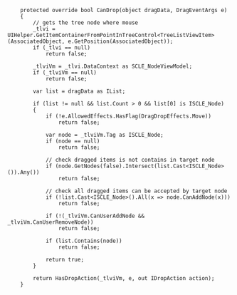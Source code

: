         protected override bool CanDrop(object dragData, DragEventArgs e)
        {
            // gets the tree node where mouse
            _tlvi = UIHelper.GetItemContainerFromPointInTreeControl<TreeListViewItem>(AssociatedObject, e.GetPosition(AssociatedObject));
            if (_tlvi == null)
                return false;

            _tlviVm = _tlvi.DataContext as SCLE_NodeViewModel;
            if (_tlviVm == null)
                return false;

            var list = dragData as IList;

            if (list != null && list.Count > 0 && list[0] is ISCLE_Node)
            {
                if (!e.AllowedEffects.HasFlag(DragDropEffects.Move))
                    return false;

                var node = _tlviVm.Tag as ISCLE_Node;
                if (node == null)
                    return false;

                // check dragged items is not contains in target node
                if (node.GetNodes(false).Intersect(list.Cast<ISCLE_Node>()).Any())
                    return false;

                // check all dragged items can be accepted by target node
                if (!list.Cast<ISCLE_Node>().All(x => node.CanAddNode(x)))
                    return false;

                if (!(_tlviVm.CanUserAddNode && _tlviVm.CanUserRemoveNode))
                    return false;

                if (list.Contains(node))
                    return false;
   
                return true;
            }

            return HasDropAction(_tlviVm, e, out IDropAction action);
        }
